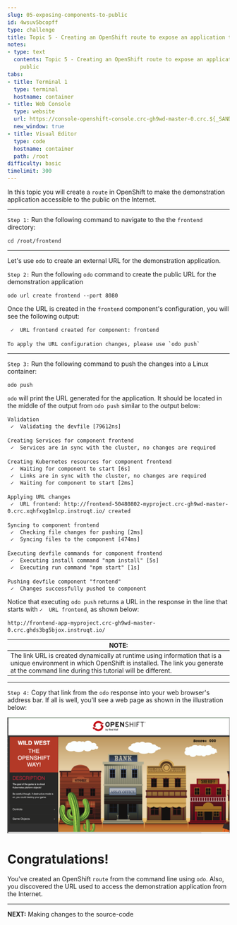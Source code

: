 ```yaml
---
slug: 05-exposing-components-to-public
id: 4wsuv5bcopff
type: challenge
title: Topic 5 - Creating an OpenShift route to expose an application to the public
notes:
- type: text
  contents: Topic 5 - Creating an OpenShift route to expose an application to the
    public
tabs:
- title: Terminal 1
  type: terminal
  hostname: container
- title: Web Console
  type: website
  url: https://console-openshift-console.crc-gh9wd-master-0.crc.${_SANDBOX_ID}.instruqt.io
  new_window: true
- title: Visual Editor
  type: code
  hostname: container
  path: /root
difficulty: basic
timelimit: 300
---
```

In this topic you will create a `route` in OpenShift to make the demonstration application accessible to the public on the Internet.

----

`Step 1:` Run the following command to navigate to the the `frontend` directory:

```
cd /root/frontend
```

----

Let's use `odo` to create an external URL for the demonstration application.

`Step 2:` Run the following `odo` command to create the public URL for the demonstration application

```
odo url create frontend --port 8080
```

Once the URL is created in the `frontend` component's configuration, you will see the following output:

```
 ✓  URL frontend created for component: frontend

To apply the URL configuration changes, please use `odo push`
```

----

`Step 3:`  Run the following command to push the changes into a Linux container:

```
odo push
```

`odo` will print the URL generated for the application. It should be located in the middle of the output from `odo push` similar to the output below:

```
Validation
 ✓  Validating the devfile [79612ns]

Creating Services for component frontend
 ✓  Services are in sync with the cluster, no changes are required

Creating Kubernetes resources for component frontend
 ✓  Waiting for component to start [6s]
 ✓  Links are in sync with the cluster, no changes are required
 ✓  Waiting for component to start [2ms]

Applying URL changes
 ✓  URL frontend: http://frontend-50480802-myproject.crc-gh9wd-master-0.crc.xqhfxqg1mlcp.instruqt.io/ created

Syncing to component frontend
 ✓  Checking file changes for pushing [2ms]
 ✓  Syncing files to the component [474ms]

Executing devfile commands for component frontend
 ✓  Executing install command "npm install" [5s]
 ✓  Executing run command "npm start" [1s]

Pushing devfile component "frontend"
 ✓  Changes successfully pushed to component
```

Notice that executing `odo push` returns a URL in the response in the line that starts with `✓  URL frontend`, as shown below:

```
http://frontend-app-myproject.crc-gh9wd-master-0.crc.ghds3bg5bjox.instruqt.io/
```

|NOTE:|
|----|
|The link URL is created dynamically at runtime using information that is a unique environment in which OpenShift is installed. The link you generate at the command line during this tutorial will be different.|

----

`Step 4:`  Copy that link  from the  `odo` response into your web browser's address bar. If all is well, you'll see a web page as shown in the illustration below:

![Wild West UI](../assets/wild-west.png)

# Congratulations!

 You've created an OpenShift `route` from the command line using `odo`. Also, you discovered the URL used to access the demonstration application from the Internet.

----

**NEXT:** Making changes to the source-code

